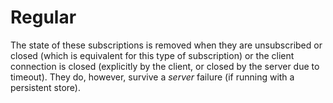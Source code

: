 # Regular

The state of these subscriptions is removed when they are unsubscribed or closed \(which is equivalent for this type of subscription\) or the client connection is closed \(explicitly by the client, or closed by the server due to timeout\). They do, however, survive a _server_ failure \(if running with a persistent store\).

